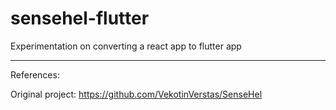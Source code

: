 # sensehel-flutter
Experimentation on converting a react app to flutter app

---
References:

Original project: https://github.com/VekotinVerstas/SenseHel 
